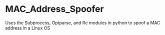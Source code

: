 # MAC_Address_Spoofer
Uses the Subprocess, Optparse, and Re modules in python to spoof a MAC address in a Linux OS 
